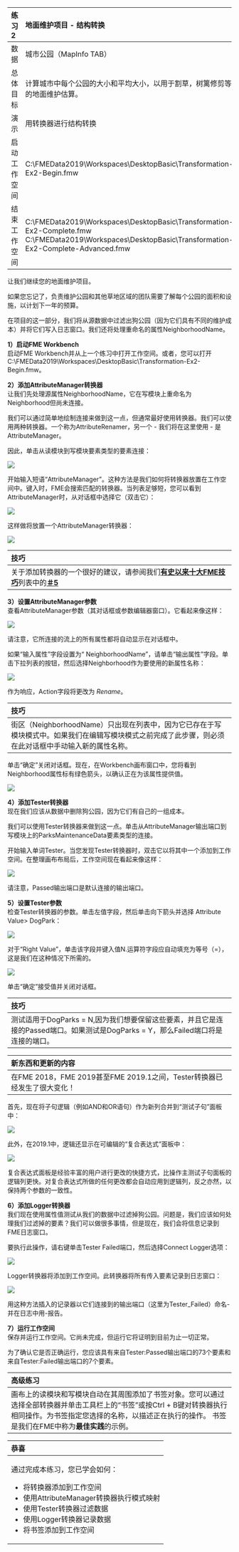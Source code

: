 |  练习2 |  地面维护项目 - 结构转换 |
| :--- | :--- |
| 数据 | 城市公园（MapInfo TAB） |
| 总体目标 | 计算城市中每个公园的大小和平均大小，以用于割草，树篱修剪等的地面维护估算。 |
| 演示 | 用转换器进行结构转换 |
| 启动工作空间 | C:\FMEData2019\Workspaces\DesktopBasic\Transformation-Ex2-Begin.fmw |
| 结束工作空间 | C:\FMEData2019\Workspaces\DesktopBasic\Transformation-Ex2-Complete.fmw C:\FMEData2019\Workspaces\DesktopBasic\Transformation-Ex2-Complete-Advanced.fmw |

让我们继续您的地面维护项目。

如果您忘记了，负责维护公园和其他草地区域的团队需要了解每个公园的面积和设施，以计划下一年的预算。

在项目的这一部分，我们将从源数据中过滤出狗公园（因为它们具有不同的维护成本）并将它们写入日志窗口。我们还将处理重命名的属性NeighborhoodName。

  
**1）启动FME Workbench**  
启动FME Workbench并从上一个练习中打开工作空间。或者，您可以打开C:\FMEData2019\Workspaces\DesktopBasic\Transformation-Ex2-Begin.fmw。

  
**2）添加AttributeManager转换器**  
让我们先处理源属性NeighborhoodName，它在写模块上重命名为Neighborhood但尚未连接。

我们可以通过简单地绘制连接来做到这一点，但通常最好使用转换器。我们可以使用两种转换器。一个称为AttributeRenamer，另一个 - 我们将在这里使用 - 是AttributeManager。

因此，单击从读模块到写模块要素类型的要素连接：

![](./Images/Img2.209.Ex2.SelectedFeatureConnection.png)

开始输入短语“AttributeManager”。这种方法是我们如何将转换器放置在工作空间中。键入时，FME会搜索匹配的转换器。当列表足够短，您可以看到AttributeManager时，从对话框中选择它（双击它）：

![](./Images/Img2.210.Ex2.QuickAddAttrManager.png)

这样做将放置一个AttributeManager转换器：

![](./Images/Img2.211.Ex2.AttrManagerOnCanvas.png)

|  技巧 |
| :--- |
|  关于添加转换器的一个很好的建议，请参阅我们[**有史以来十大FME技巧**](http://blog.safe.com/2014/10/fmeevangelist128/)列表中的[**＃5**](http://blog.safe.com/2014/10/fmeevangelist128/) |

  
**3）设置AttributeManager参数**  
查看AttributeManager参数（其对话框或参数编辑器窗口）。它看起来像这样：

![](./Images/Img2.212.Ex2.AttrManagerParameters.png)

请注意，它所连接的流上的所有属性都将自动显示在对话框中。

如果“输入属性”字段设置为“ NeighborhoodName”，请单击“输出属性”字段。单击下拉列表的按钮，然后选择Neighborhood作为要使用的新属性名称：

![](./Images/Img2.213.Ex2.AttrManagerEditingAttr.png)

作为响应，Action字段将更改为 _Rename_。

|  技巧 |
| :--- |
|  街区（NeighborhoodName）只出现在列表中，因为它已存在于写模块模式中。如果我们在编辑写模块模式之前完成了此步骤，则必须在此对话框中手动输入新的属性名称。 |

单击“确定”关闭对话框。现在，在Workbench画布窗口中，您将看到Neighborhood属性标有绿色箭头，以确认正在为该属性提供值。

![](./Images/Img2.214.Ex2.AttrManagerAfterEditing.png)

  
**4）添加Tester转换器**  
现在我们应该从数据中删除狗公园，因为它们有自己的一组成本。

我们可以使用Tester转换器来做到这一点。单击从AttributeManager输出端口到写模块上的ParksMaintenanceData要素类型的连接。

开始输入单词Tester。当您发现Tester转换器时，双击它以将其中一个添加到工作空间。在整理画布布局后，工作空间现在看起来像这样：

![](./Images/Img2.215.Ex2.TesterOnCanvas.png)

请注意，Passed输出端口是默认连接的输出端口。

  
**5）设置Tester参数**  
检查Tester转换器的参数。单击左值字段，然后单击向下箭头并选择 Attribute Value&gt; DogPark：

![](./Images/Img2.216.Ex2.TesterAttrSelection.png)

对于“Right Value”，单击该字段并键入值N.运算符字段应自动填充为等号（=），这是我们在这种情况下所需的。

![](./Images/Img2.217.Ex2.TesterTestClause.png)

单击“确定”接受值并关闭对话框。

|  技巧 |
| :--- |
|  测试适用于DogParks = N,因为我们想要保留这些要素，并且它是连接的Passed端口。如果测试是DogParks = Y，那么Failed端口将是连接的端口。 |

|  新东西和更新的内容 |
| :--- |
|  在FME 2018，FME 2019甚至FME 2019.1之间，Tester转换器已经发生了很大变化！  |


首先，现在将子句逻辑（例如AND和OR语句）作为新列合并到“测试子句”面板中： 

![](./Images/Img2.218.Ex2.NewTester.png")


此外，在2019.1中，逻辑还显示在可编辑的“复合表达式”面板中：

![](./Images/Img2.218b.Ex2.NewTester2.png")


复合表达式面板是经验丰富的用户进行更改的快捷方式，比操作主测试子句面板的逻辑列更快。对复合表达式所做的任何更改都会自动应用到逻辑列，反之亦然，以保持两个参数的一致性。


  
**6）添加Logger转换器**  
我们现在使用属性值测试从我们的数据中过滤掉狗公园。问题是，我们应该如何处理我们过滤掉的要素？我们可以做很多事情，但是现在，我们会将信息记录到FME日志窗口。

要执行此操作，请右键单击Tester Failed端口，然后选择Connect Logger选项：

![](./Images/Img2.219.Ex2.TesterConnectLogger.png)

Logger转换器将添加到工作空间。此转换器将所有传入要素记录到日志窗口：

![](./Images/Img2.220.Ex2.WorkspaceWithLogger.png)

用这种方法插入的记录器以它们连接到的输出端口（这里为Tester_Failed）命名-并在日志中用-报告。

  
**7）运行工作空间**  
保存并运行工作空间。它尚未完成，但运行它将证明到目前为止一切正常。

为了确认它是否正确运行，您应该具有来自Tester:Passed输出端口的73个要素和来自Tester:Failed输出端口的7个要素。

|  高级练习 |
| :--- |
|  画布上的读模块和写模块自动在其周围添加了书签对象。您可以通过选择全部转换器并单击工具栏上的“书签”或按Ctrl + B键对转换器执行相同操作。为书签指定您选择的名称，以描述正在执行的操作。  书签是我们在FME中称为**最佳实践**的示例。 |

<table>
  <thead>
    <tr>
      <th style="text-align:left">恭喜</th>
    </tr>
  </thead>
  <tbody>
    <tr>
      <td style="text-align:left">
        <p>通过完成本练习，您已学会如何：
          <br />
        </p>
        <ul>
          <li>将转换器添加到工作空间</li>
          <li>使用AttributeManager转换器执行模式映射</li>
          <li>使用Tester转换器过滤数据</li>
          <li>使用Logger转换器记录数据</li>
          <li>将书签添加到工作空间</li>
        </ul>
      </td>
    </tr>
  </tbody>
</table>
